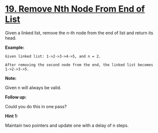 # [19. Remove Nth Node From End of List](https://leetcode.com/problems/remove-nth-node-from-end-of-list/)

Given a linked list, remove the n-th node from the end of list and return its head.

**Example:**

    Given linked list: 1->2->3->4->5, and n = 2.

    After removing the second node from the end, the linked list becomes 1->2->3->5.

**Note:**

Given n will always be valid.

**Follow up:**

Could you do this in one pass?

**Hint 1:**

Maintain two pointers and update one with a delay of n steps.